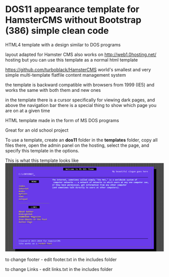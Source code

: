 # DOS11 appearance template for HamsterCMS without Bootstrap (386) simple clean code

HTML4 template with a design similar to DOS programs

layout adapted for Hamster CMS
also works on  http://web1.0hosting.net/ hosting
but you can use this template as a normal html template

https://github.com/turboblack/HamsterCMS world's smallest and very simple multi-template flatfile content management system 

the template is backward compatible with browsers from 1999 (IE5) and works the same with both them and new ones

in the template there is a cursor specifically for viewing dark pages, and above the navigation bar 
there is a special thing to show which page you are on at a given time

HTML template made in the form of MS DOS programs

Great for an old school project

To use a template, create an **dos11** folder in the **templates** folder, copy all files there, open the admin panel on the hosting, select the page, and specify this template in the options.

This is what this template looks like
![this is what theme looks like](https://github.com/turboblack/DOS11_template_for_HamsterCMS/blob/main/11.png)

to change footer - edit footer.txt in the includes folder

to change Links - edit links.txt in the includes folder

